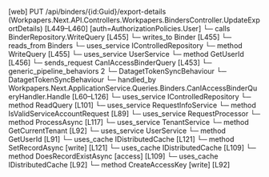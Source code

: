 [web] PUT /api/binders/{id:Guid}/export-details  (Workpapers.Next.API.Controllers.Workpapers.BindersController.UpdateExportDetails)  [L449–L460] [auth=AuthorizationPolicies.User]
  └─ calls BinderRepository.WriteQuery [L455]
  └─ writes_to Binder [L455]
    └─ reads_from Binders
  └─ uses_service IControlledRepository<Binder>
    └─ method WriteQuery [L455]
  └─ uses_service UserService
    └─ method GetUserId [L456]
  └─ sends_request CanIAccessBinderQuery [L453]
    └─ generic_pipeline_behaviors 2
      └─ DatagetTokenSyncBehaviour
      └─ DatagetTokenSyncBehaviour
    └─ handled_by Workpapers.Next.ApplicationService.Queries.Binders.CanIAccessBinderQueryHandler.Handle [L60–L126]
      └─ uses_service IControlledRepository<Binder>
        └─ method ReadQuery [L101]
      └─ uses_service RequestInfoService
        └─ method IsValidServiceAccountRequest [L89]
      └─ uses_service RequestProcessor
        └─ method ProcessAsync [L117]
      └─ uses_service TenantService
        └─ method GetCurrentTenant [L92]
      └─ uses_service UserService
        └─ method GetUserId [L91]
      └─ uses_cache IDistributedCache [L121]
        └─ method SetRecordAsync [write] [L121]
      └─ uses_cache IDistributedCache [L109]
        └─ method DoesRecordExistAsync [access] [L109]
      └─ uses_cache IDistributedCache [L92]
        └─ method CreateAccessKey [write] [L92]

